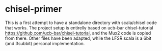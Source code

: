 # chisel-primer

This is a first attempt to have a standalone directory with scala/chisel code that works. The project setup is entirelly based on ucb-bar chisel-tutorial https://github.com/ucb-bar/chisel-tutorial, and the Mux2 code is copied from there. Other files have been adapted, while the LFSR.scala is a 6bit (and 3subbit) personal implementation.